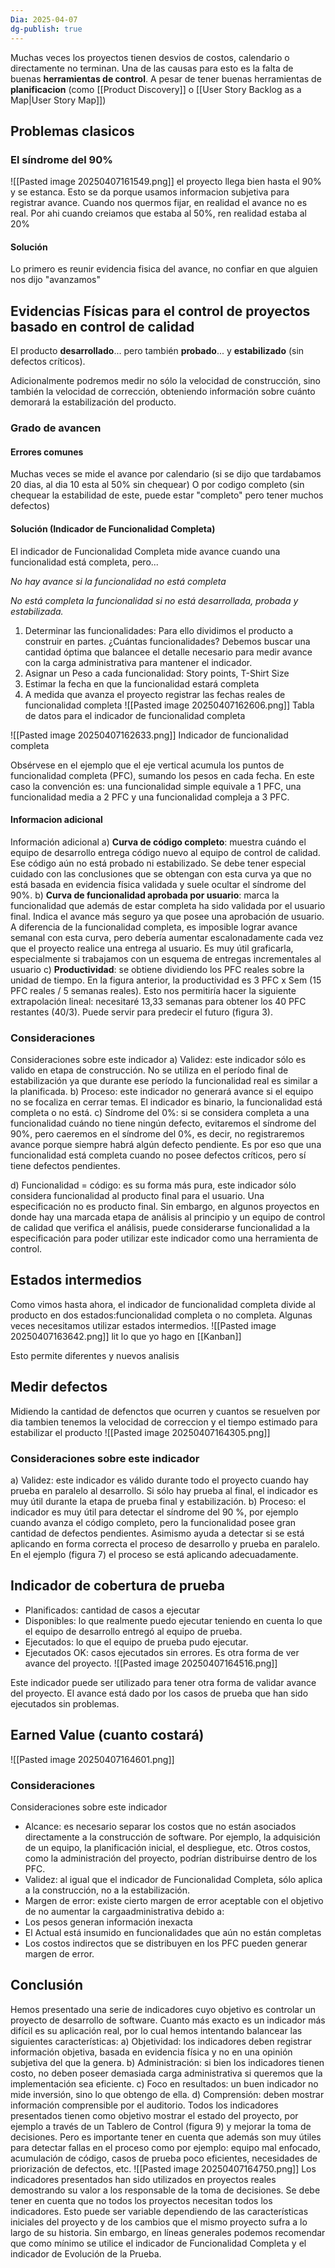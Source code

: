 ```yaml
---
Dia: 2025-04-07
dg-publish: true
---
```

Muchas veces los proyectos tienen desvios de costos, calendario o directamente no terminan. Una de las causas para esto es la falta de buenas **herramientas de control**. A pesar de tener buenas herramientas de **planificacion** (como [[Product Discovery]] o [[User Story Backlog as a Map|User Story Map]])


## Problemas clasicos 
### El síndrome del 90% 
![[Pasted image 20250407161549.png]]
el proyecto llega bien hasta el 90% y se estanca. 
Esto se da porque usamos informacion subjetiva para registrar avance. Cuando nos quermos fijar, en realidad el avance no es real. Por ahi cuando creiamos que estaba al 50%, ren realidad estaba al 20%

#### Solución
Lo primero es reunir evidencia fisica del avance, no confiar en que alguien nos dijo "avanzamos"


## Evidencias Físicas para el control de proyectos basado en control de calidad

El producto **desarrollado**... pero también **probado**... y **estabilizado** (sin defectos críticos).

Adicionalmente podremos medir no sólo la velocidad de construcción, sino también la velocidad de
corrección, obteniendo información sobre cuánto demorará la estabilización del producto.

### Grado de avancen

#### Errores comunes 
Muchas veces se mide el avance por calendario (si se dijo que tardabamos 20 dias, al dia 10 esta al 50% sin chequear)
O por codigo completo (sin chequear la estabilidad de este, puede estar "completo" pero tener muchos defectos)

#### Solución (Indicador de Funcionalidad Completa)
El indicador de Funcionalidad Completa mide avance cuando una funcionalidad está completa, pero...

*No hay avance si la funcionalidad no está completa*

*No está completa la funcionalidad si no está desarrollada, probada y estabilizada.*

1. Determinar las funcionalidades: 
	Para ello dividimos el producto a construir en partes. ¿Cuántas funcionalidades? Debemos buscar una cantidad óptima que balancee el detalle necesario para medir avance con la carga administrativa para mantener el indicador.
2. Asignar un Peso a cada funcionalidad: Story points, T-Shirt Size
3. Estimar la fecha en que la funcionalidad estará completa
4. A medida que avanza el proyecto registrar las fechas reales de funcionalidad completa
![[Pasted image 20250407162606.png]]
Tabla de datos para el indicador de funcionalidad completa

![[Pasted image 20250407162633.png]]
Indicador de funcionalidad completa

Obsérvese en el ejemplo que el eje vertical acumula los puntos de funcionalidad completa (PFC), sumando los
pesos en cada fecha. En este caso la convención es: una funcionalidad simple equivale a 1 PFC, una
funcionalidad media a 2 PFC y una funcionalidad compleja a 3 PFC.

#### Informacion adicional 
Información adicional
a) **Curva de código completo**: muestra cuándo el equipo de desarrollo entrega código nuevo al equipo de control de calidad. Ese código aún no está probado ni estabilizado. Se debe tener especial cuidado con las conclusiones que se obtengan con esta curva ya que no está basada en evidencia física validada y suele ocultar el síndrome del 90%.
b) **Curva de funcionalidad aprobada por usuario**: marca la funcionalidad que además de estar completa ha sido validada por el usuario final. Indica el avance más seguro ya que posee una aprobación de usuario. A diferencia de la funcionalidad completa, es imposible lograr avance semanal con esta curva, pero debería aumentar escalonadamente cada vez que el proyecto realice una entrega al usuario. Es muy útil graficarla, especialmente si trabajamos con un esquema de entregas incrementales al usuario 
c) **Productividad**: se obtiene dividiendo los PFC reales sobre la unidad de tiempo. En la figura anterior, la productividad es 3 PFC x Sem (15 PFC reales / 5 semanas reales). Esto nos permitiría hacer la siguiente extrapolación lineal: necesitaré 13,33 semanas para obtener los 40 PFC restantes (40/3). Puede servir para predecir el futuro (figura 3).

### Consideraciones 
Consideraciones sobre este indicador
a) Validez: este indicador sólo es valido en etapa de construcción. No se utiliza en el período final de
estabilización ya que durante ese período la funcionalidad real es similar a la planificada.
b) Proceso: este indicador no generará avance si el equipo no se focaliza en cerrar temas. El indicador es binario, la funcionalidad está completa o no está.
c) Síndrome del 0%: si se considera completa a una funcionalidad cuándo no tiene ningún defecto, evitaremos el síndrome del 90%, pero caeremos en el síndrome del 0%, es decir, no registraremos avance porque siempre habrá algún defecto pendiente. Es por eso que una funcionalidad está completa cuando no posee defectos críticos, pero sí tiene defectos pendientes.

d) Funcionalidad = código: es su forma más pura, este indicador sólo considera funcionalidad al producto final para el usuario. Una especificación no es producto final. Sin embargo, en algunos proyectos en donde hay una marcada etapa de análisis al principio y un equipo de control de calidad que verifica el análisis, puede considerarse funcionalidad a la especificación para poder utilizar este indicador como una herramienta de control.


## Estados intermedios 
Como vimos hasta ahora, el indicador de funcionalidad completa divide al producto en dos estados:funcionalidad completa o no completa. Algunas veces necesitamos utilizar estados intermedios.
![[Pasted image 20250407163642.png]]
lit lo que yo hago en [[Kanban]]

Esto permite diferentes y nuevos analisis

## Medir defectos 
Midiendo la cantidad de defenctos que ocurren y cuantos se resuelven por dia tambien tenemos la velocidad de correccion y el tiempo estimado para estabilizar el producto 
![[Pasted image 20250407164305.png]]


### Consideraciones sobre este indicador
a) Validez: este indicador es válido durante todo el proyecto cuando hay prueba en paralelo al desarrollo. Si sólo
hay prueba al final, el indicador es muy útil durante la etapa de prueba final y estabilización.
b) Proceso: el indicador es muy útil para detectar el síndrome del 90 %, por ejemplo cuando avanza el código completo, pero la funcionalidad posee gran cantidad de defectos pendientes. Asimismo ayuda a detectar si se está aplicando en forma correcta el proceso de desarrollo y prueba en paralelo. En el ejemplo (figura 7) el proceso se está aplicando adecuadamente.


## Indicador de cobertura de prueba 
- Planificados: cantidad de casos a ejecutar 
- Disponibles: lo que realmente puedo ejecutar teniendo en cuenta lo que el equipo de desarrollo entregó al equipo de prueba.
- Ejecutados: lo que el equipo de prueba pudo ejecutar.
- Ejecutados OK: casos ejecutados sin errores. Es otra forma de ver avance del proyecto.
![[Pasted image 20250407164516.png]]

Este indicador puede ser utilizado para tener otra forma de validar avance del proyecto. El avance está dado por
los casos de prueba que han sido ejecutados sin problemas.

## Earned Value (cuanto costará)
![[Pasted image 20250407164601.png]]
### Consideraciones 
Consideraciones sobre este indicador
- Alcance: es necesario separar los costos que no están asociados directamente a la construcción de software. Por ejemplo, la adquisición de un equipo, la planificación inicial, el despliegue, etc. Otros costos, como la administración del proyecto, podrían distribuirse dentro de los PFC.
- Validez: al igual que el indicador de Funcionalidad Completa, sólo aplica a la construcción, no a la estabilización.
- Margen de error: existe cierto margen de error aceptable con el objetivo de no aumentar la cargaadministrativa debido a:
 - Los pesos generan información inexacta
 - El Actual está insumido en funcionalidades que aún no están completas
 - Los costos indirectos que se distribuyen en los PFC pueden generar margen de error.


## Conclusión
Hemos presentado una serie de indicadores cuyo objetivo es controlar un proyecto de desarrollo de software.
Cuanto más exacto es un indicador más difícil es su aplicación real, por lo cual hemos intentando balancear las
siguientes características:
a) Objetividad: los indicadores deben registrar información objetiva, basada en evidencia física y no en una
opinión subjetiva del que la genera.
b) Administración: si bien los indicadores tienen costo, no deben poseer demasiada carga administrativa si
queremos que la implementación sea eficiente.
c) Foco en resultados: un buen indicador no mide inversión, sino lo que obtengo de ella.
d) Comprensión: deben mostrar información comprensible por el auditorio.
Todos los indicadores presentados tienen como objetivo mostrar el estado del proyecto, por ejemplo a través de
un Tablero de Control (figura 9) y mejorar la toma de decisiones. Pero es importante tener en cuenta que además
son muy útiles para detectar fallas en el proceso como por ejemplo: equipo mal enfocado, acumulación de
código, casos de prueba poco eficientes, necesidades de priorización de defectos, etc.
![[Pasted image 20250407164750.png]]
Los indicadores presentados han sido utilizados en proyectos reales demostrando su valor a los responsable de
la toma de decisiones. Se debe tener en cuenta que no todos los proyectos necesitan todos los indicadores. Esto
puede ser variable dependiendo de las características iniciales del proyecto y de los cambios que el mismo
proyecto sufra a lo largo de su historia. Sin embargo, en líneas generales podemos recomendar que como
mínimo se utilice el indicador de Funcionalidad Completa y el indicador de Evolución de la Prueba.